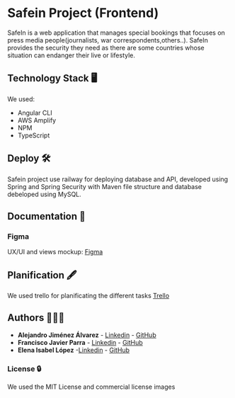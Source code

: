 # Safein Project (Frontend)
SafeIn is a web application that manages special bookings that focuses on press media
people(journalists, war correspondents,others..). SafeIn provides the security they need as
there are some countries whose situation can endanger their live or lifestyle.
## Technology Stack 🖥
We used: 
- Angular CLI
- AWS Amplify
- NPM
- TypeScript

## Deploy 🛠
Safein project use railway for deploying database and API, developed using Spring and Spring Security with Maven file structure and database debeloped using MySQL. 

## Documentation 📖

### Figma
UX/UI and views mockup: [Figma](https://www.figma.com/file/7hQLK9soa9jZBz9wp0Vthf/Safein_general?type=design&node-id=0-1)

## Planification 🖋
We used trello for planificating the different tasks [Trello](https://trello.com/b/hRmVX3Ep/safein-scrum)

## Authors 👨‍👨‍👧
* **Alejandro Jiménez Álvarez** - [Linkedin](https://www.linkedin.com/in/alejandro-jimenez-alvarez/) - [GitHub](https://github.com/aljimez)
* **Francisco Javier Parra** - [Linkedin](https://www.linkedin.com/in/francisco-javier-parra/) - [GitHub](https://github.com/anengineer1)
* **Elena Isabel López** -[Linkedin](https://www.linkedin.com/in/elenailopez/) - [GitHub](https://github.com/eilmadc)

### License 🔒
We used the MIT License and commercial license images
